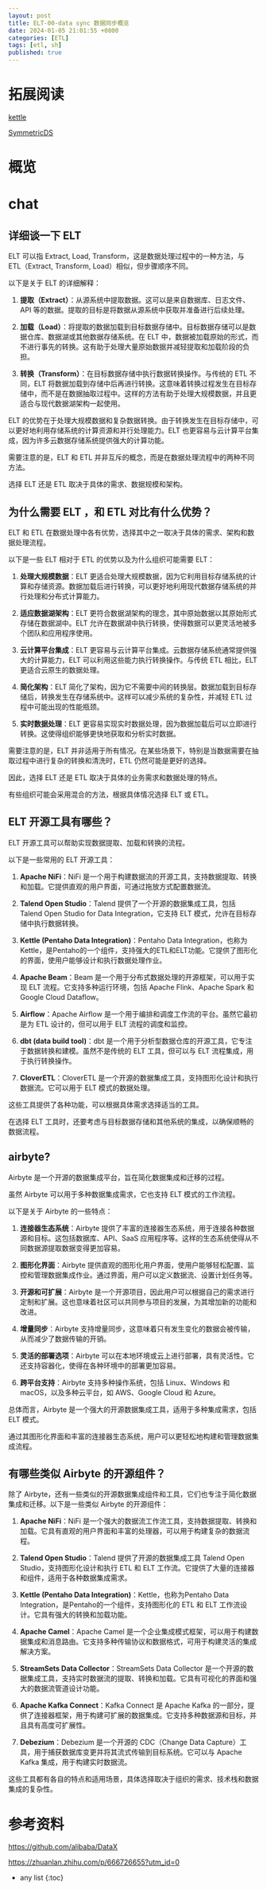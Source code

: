 ```yaml
---
layout: post
title: ELT-00-data sync 数据同步概览
date: 2024-01-05 21:01:55 +0800
categories: [ETL]
tags: [etl, sh]
published: true
---
```


# 拓展阅读

[kettle](https://houbb.github.io/2017/04/28/kettle)

[SymmetricDS](https://houbb.github.io/2017/04/28/symm)

# 概览

# chat

## 详细谈一下 ELT

ELT 可以指 Extract, Load, Transform，这是数据处理过程中的一种方法，与 ETL（Extract, Transform, Load）相似，但步骤顺序不同。

以下是关于 ELT 的详细解释：

1. **提取（Extract）**：从源系统中提取数据。这可以是来自数据库、日志文件、API 等的数据。提取的目标是将数据从源系统中获取并准备进行后续处理。

2. **加载（Load）**：将提取的数据加载到目标数据存储中。目标数据存储可以是数据仓库、数据湖或其他数据存储系统。在 ELT 中，数据被加载原始的形式，而不进行事先的转换。这有助于处理大量原始数据并减轻提取和加载阶段的负担。

3. **转换（Transform）**：在目标数据存储中执行数据转换操作。与传统的 ETL 不同，ELT 将数据加载到存储中后再进行转换。这意味着转换过程发生在目标存储中，而不是在数据抽取过程中。这样的方法有助于处理大规模数据，并且更适合与现代数据湖架构一起使用。

ELT 的优势在于处理大规模数据和复杂数据转换。由于转换发生在目标存储中，可以更好地利用存储系统的计算资源和并行处理能力。ELT 也更容易与云计算平台集成，因为许多云数据存储系统提供强大的计算功能。

需要注意的是，ELT 和 ETL 并非互斥的概念，而是在数据处理流程中的两种不同方法。

选择 ELT 还是 ETL 取决于具体的需求、数据规模和架构。

## 为什么需要 ELT ，和 ETL 对比有什么优势？

ELT 和 ETL 在数据处理中各有优势，选择其中之一取决于具体的需求、架构和数据处理流程。

以下是一些 ELT 相对于 ETL 的优势以及为什么组织可能需要 ELT：

1. **处理大规模数据**：ELT 更适合处理大规模数据，因为它利用目标存储系统的计算和存储资源。数据加载后进行转换，可以更好地利用现代数据存储系统的并行处理和分布式计算能力。

2. **适应数据湖架构**：ELT 更符合数据湖架构的理念，其中原始数据以其原始形式存储在数据湖中。ELT 允许在数据湖中执行转换，使得数据可以更灵活地被多个团队和应用程序使用。

3. **云计算平台集成**：ELT 更容易与云计算平台集成。云数据存储系统通常提供强大的计算能力，ELT 可以利用这些能力执行转换操作。与传统 ETL 相比，ELT 更适合云原生的数据处理。

4. **简化架构**：ELT 简化了架构，因为它不需要中间的转换层。数据加载到目标存储后，转换发生在存储系统中。这样可以减少系统的复杂性，并减轻 ETL 过程中可能出现的性能瓶颈。

5. **实时数据处理**：ELT 更容易实现实时数据处理，因为数据加载后可以立即进行转换。这使得组织能够更快地获取和分析实时数据。

需要注意的是，ELT 并非适用于所有情况。在某些场景下，特别是当数据需要在抽取过程中进行复杂的转换和清洗时，ETL 仍然可能是更好的选择。

因此，选择 ELT 还是 ETL 取决于具体的业务需求和数据处理的特点。

有些组织可能会采用混合的方法，根据具体情况选择 ELT 或 ETL。

## ELT 开源工具有哪些？

ELT 开源工具可以帮助实现数据提取、加载和转换的流程。

以下是一些常用的 ELT 开源工具：

1. **Apache NiFi**：NiFi 是一个用于构建数据流的开源工具，支持数据提取、转换和加载。它提供直观的用户界面，可通过拖放方式配置数据流。

2. **Talend Open Studio**：Talend 提供了一个开源的数据集成工具，包括 Talend Open Studio for Data Integration，它支持 ELT 模式，允许在目标存储中执行数据转换。

3. **Kettle (Pentaho Data Integration)**：Pentaho Data Integration，也称为Kettle，是Pentaho的一个组件，支持强大的ETL和ELT功能。它提供了图形化的界面，使用户能够设计和执行数据处理作业。

4. **Apache Beam**：Beam 是一个用于分布式数据处理的开源框架，可以用于实现 ELT 流程。它支持多种运行环境，包括 Apache Flink、Apache Spark 和 Google Cloud Dataflow。

5. **Airflow**：Apache Airflow 是一个用于编排和调度工作流的平台。虽然它最初是为 ETL 设计的，但可以用于 ELT 流程的调度和监控。

6. **dbt (data build tool)**：dbt 是一个用于分析型数据仓库的开源工具，它专注于数据转换和建模。虽然不是传统的 ELT 工具，但可以与 ELT 流程集成，用于执行转换操作。

7. **CloverETL**：CloverETL 是一个开源的数据集成工具，支持图形化设计和执行数据流。它可以用于 ELT 模式的数据处理。

这些工具提供了各种功能，可以根据具体需求选择适当的工具。

在选择 ELT 工具时，还要考虑与目标数据存储和其他系统的集成，以确保顺畅的数据流程。

## airbyte?

Airbyte 是一个开源的数据集成平台，旨在简化数据集成和迁移的过程。

虽然 Airbyte 可以用于多种数据集成需求，它也支持 ELT 模式的工作流程。

以下是关于 Airbyte 的一些特点：

1. **连接器生态系统**：Airbyte 提供了丰富的连接器生态系统，用于连接各种数据源和目标。这包括数据库、API、SaaS 应用程序等。这样的生态系统使得从不同数据源提取数据变得更加容易。

2. **图形化界面**：Airbyte 提供直观的图形化用户界面，使用户能够轻松配置、监控和管理数据集成作业。通过界面，用户可以定义数据流、设置计划任务等。

3. **开源和可扩展**：Airbyte 是一个开源项目，因此用户可以根据自己的需求进行定制和扩展。这也意味着社区可以共同参与项目的发展，为其增加新的功能和改进。

4. **增量同步**：Airbyte 支持增量同步，这意味着只有发生变化的数据会被传输，从而减少了数据传输的开销。

5. **灵活的部署选项**：Airbyte 可以在本地环境或云上进行部署，具有灵活性。它还支持容器化，使得在各种环境中的部署更加容易。

6. **跨平台支持**：Airbyte 支持多种操作系统，包括 Linux、Windows 和 macOS，以及多种云平台，如 AWS、Google Cloud 和 Azure。

总体而言，Airbyte 是一个强大的开源数据集成工具，适用于多种集成需求，包括 ELT 模式。

通过其图形化界面和丰富的连接器生态系统，用户可以更轻松地构建和管理数据集成流程。

## 有哪些类似 Airbyte 的开源组件？

除了 Airbyte，还有一些类似的开源数据集成组件和工具，它们也专注于简化数据集成和迁移。以下是一些类似 Airbyte 的开源组件：

1. **Apache NiFi**：NiFi 是一个强大的数据流工作流工具，支持数据提取、转换和加载。它具有直观的用户界面和丰富的处理器，可以用于构建复杂的数据流程。

2. **Talend Open Studio**：Talend 提供了开源的数据集成工具 Talend Open Studio，支持图形化设计和执行 ETL 和 ELT 工作流。它提供了大量的连接器和组件，适用于各种数据集成需求。

3. **Kettle (Pentaho Data Integration)**：Kettle，也称为Pentaho Data Integration，是Pentaho的一个组件，支持图形化的 ETL 和 ELT 工作流设计。它具有强大的转换和加载功能。

4. **Apache Camel**：Apache Camel 是一个企业集成模式框架，可以用于构建数据集成和消息路由。它支持多种传输协议和数据格式，可用于构建灵活的集成解决方案。

5. **StreamSets Data Collector**：StreamSets Data Collector 是一个开源的数据集成工具，支持实时数据流的提取、转换和加载。它具有可视化的界面和强大的数据流管道设计功能。

6. **Apache Kafka Connect**：Kafka Connect 是 Apache Kafka 的一部分，提供了连接器框架，用于构建可扩展的数据集成。它支持多种数据源和目标，并且具有高度可扩展性。

7. **Debezium**：Debezium 是一个开源的 CDC（Change Data Capture）工具，用于捕获数据库变更并将其流式传输到目标系统。它可以与 Apache Kafka 集成，用于构建实时数据流。

这些工具都有各自的特点和适用场景，具体选择取决于组织的需求、技术栈和数据集成的复杂性。


# 参考资料

https://github.com/alibaba/DataX

https://zhuanlan.zhihu.com/p/666726655?utm_id=0

* any list
{:toc}